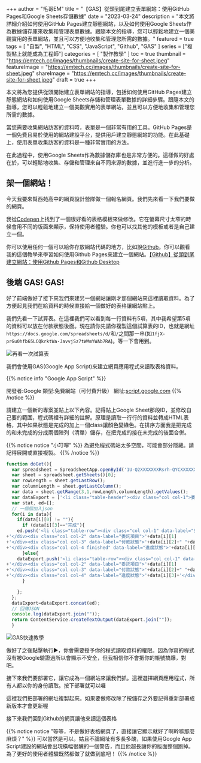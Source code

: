 +++
author = "毛哥EM"
title = "【GAS】從頭到尾建立表單網站：使用GitHub Pages和Google Sheets存儲數據"
date = "2023-03-24"
description = "本文將詳細介紹如何使用GitHub Pages建立靜態網站，以及如何使用Google Sheets作為數據儲存庫來收集和管理表單數據。跟隨本文的指導，您可以輕鬆地建立一個美觀實用的表單網站，並且可以方便地收集和管理您所需的數據。"
featured = true
tags = [ "自製", "HTML", "CSS", "JavaScript", "Github", "GAS" ]
series = ["複製貼上就能成為工程師"]
categories = [ "製作教學" ]
toc = true
thumbnail = "https://emtech.cc/images/thumbnails/create-site-for-sheet.jpeg"
featureImage = "https://emtech.cc/images/thumbnails/create-site-for-sheet.jpeg"
shareImage = "https://emtech.cc/images/thumbnails/create-site-for-sheet.jpeg"
draft = true
+++

本文將為您提供從頭開始建立表單網站的指導，包括如何使用GitHub Pages建立靜態網站和如何使用Google Sheets存儲和管理表單數據的詳細步驟。跟隨本文的指導，您可以輕鬆地建立一個美觀實用的表單網站，並且可以方便地收集和管理您所需的數據。
<!--more-->

當您需要收集網站訪客的資料時，表單是一個非常有用的工具。GitHub Pages是一個免費且易於使用的網站建設平台，提供用戶建立靜態網站的功能。在此基礎上，使用表單收集訪客的資料是一種非常實用的方法。

在此過程中，使用Google Sheets作為數據儲存庫也是非常方便的。這樣做的好處在於，可以輕鬆地收集、存儲和管理來自不同來源的數據，並進行進一步的分析。

## 架一個網站！
今天我要來幫西苑高中的網頁設計營隊做一個報名網頁。我們先來看一下我們要做的網頁。

我從[Codepen](https://codepen.io/)上找到了一個很好看的表格模板來做修改。它在螢幕尺寸太窄的時候會用不同的版面來顯示，保持使用者體驗。你也可以找其他的模板或者是自己建立一個。

你可以使用任何一個可以給你存放網站代碼的地方，比如說[Github](https://github.io)。你可以觀看我的這個教學來學習如何使用Github Pages來建立一個網站。[【Github】從頭到尾建立網站：使用Github Pages和Github Desktop](https://emtech.cc/post/create-site-with-github-pages/)




## 後端 GAS! GAS!
好了前端做好了接下來我們來建另一個網站讓剛才那個網站來這裡讀取資料。為了方便起見我們在給資料的時候直接給一個做好的表格讓網站貼上。

我們先看一下試算表。在這裡我們可以看到每一行資料有5項，其中我希望第5項的資料可以放在付款狀態後面。現在請你先請你複製這個試算表的ID，也就是網址`https://docs.google.com/spreadsheets/d/`和`/`之間那一串(如`1fjX-prGu0hfb65LCQkrktWa-JavvjSz7tWMmYWAb7RA`)。等一下會用到。

![再看一次試算表](https://emtech.cc/images/gas.jpg)

我們會使用GAS(Google App Script)來建立網頁應用程式來讀取表格資料。

{{% notice info "Google App Script" %}}

開發者:Google
類型:免費網站（可付費升級）
網址:[script.google.com](https://script.google.com) {{% /notice %}}

請建立一個新的專案並貼上以下內容。記得貼上Google Sheet那段ID，並修改自己要的範圍，程式碼裡有詳細的註解。原理是讀取一行行的資料並轉成HTML表格，其中如果狀態是完成的加上一個class讓顏色變綠色。在排序方面我是把完成的和未完成的分成兩個陣列（清單）儲存，在把完成的接在未完成的後面合併。

 {{% notice notice "小叮嚀" %}} 為避免程式碼站太多空間，可能會部分隱藏。請記得展開或直接複製。 {{% /notice %}}

```js
function doGet(){
  var spreadsheet = SpreadsheetApp.openById('1U-Q2XXXXXXXRsrh-QYCXXXXXXXXXQmGQ'); // Sheet id
  var sheet = spreadsheet.getSheets()[0];
  var rowLength = sheet.getLastRow();
  var columnLength = sheet.getLastColumn();
  var data = sheet.getRange(3,1,rowLength,columnLength).getValues();
  var dataExport = ['<li class="table-header"><div class="col col-1">委託人姓名</div><div class="col col-2"++>委託項目</div><div class="col col-3">付款狀態</div><div class="col col-4">進度狀態</div></li>'];
  var stat, ed=[];
  // 一個個加入json
  for(i in data){
    if(data[i][0] != ""){
      if (data[i][3]=="完成"){
    ed.push('<li class="table-row"><div class="col col-1" data-label="委託人姓名">'+data[i][0]
+'</div><div class="col col-2" data-label="委託項目">'+data[i][1]
+'</div><div class="col col-3" data-label="付款狀態">'+data[i][2]+" "+data[i][4]
+'</div><div class="col col-4 finished" data-label="進度狀態">'+data[i][3]+'</div></li>')
      }else{
    dataExport.push('<li class="table-row"><div class="col col-1" data-label="委託人姓名">'+data[i][0]
+'</div><div class="col col-2" data-label="委託項目">'+data[i][1]
+'</div><div class="col col-3" data-label="付款狀態">'+data[i][2]+" "+data[i][4]
+'</div><div class="col col-4" data-label="進度狀態">'+data[i][3]+'</div></li>')
      }

    };
  };
  dataExport=dataExport.concat(ed);
  // 回傳JSON
  console.log(dataExport.join(""));
  return ContentService.createTextOutput(dataExport.join(""));
  }
```

 ![GAS快速教學](https://emtech.cc/images/gas.jpg)

做好了之後點擊執行▶️，你會需要授予你的程式讀取資料的權限。因為你寫的程式沒有被Google驗證過所以會顯示不安全，但我相信你不會把你的帳號搞爆，對吧。

接下來我們要部署它，讓它成為一個網站來讓我們抓。這裡選擇網頁應用程式，所有人都以你的身份讀取。按下部署就可以囉

這裡我們把部署的網址複製起來。如果要做修改除了按儲存之外要記得重新部署成新版本才會更新喔

接下來我們回到Github的網頁讓他來讀這個表格

{{% notice notice "等等，不是做好表格網頁了，直接讓它顯示就好了啊幹嘛那麼麻煩？" %}}
可以當然是可以，姑且不論網址有多長多醜，如果使用Google App Script建設的網站會出現橫幅很醜的一個警告，而且他超長讓你的版面整個跑掉。為了更好的使用者體驗既然都做了就做到底吧！
 {{% /notice %}}
